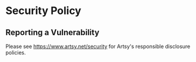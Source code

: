 # Security Policy

## Reporting a Vulnerability

Please see https://www.artsy.net/security for Artsy's responsible disclosure policies.
